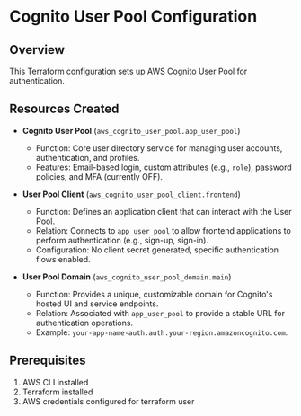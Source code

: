 # Cognito User Pool Configuration

## Overview
This Terraform configuration sets up AWS Cognito User Pool for authentication.

## Resources Created

- **Cognito User Pool** (`aws_cognito_user_pool.app_user_pool`)
  - Function: Core user directory service for managing user accounts, authentication, and profiles.
  - Features: Email-based login, custom attributes (e.g., `role`), password policies, and MFA (currently OFF).

- **User Pool Client** (`aws_cognito_user_pool_client.frontend`)
  - Function: Defines an application client that can interact with the User Pool.
  - Relation: Connects to `app_user_pool` to allow frontend applications to perform authentication (e.g., sign-up, sign-in).
  - Configuration: No client secret generated, specific authentication flows enabled.

- **User Pool Domain** (`aws_cognito_user_pool_domain.main`)
  - Function: Provides a unique, customizable domain for Cognito's hosted UI and service endpoints.
  - Relation: Associated with `app_user_pool` to provide a stable URL for authentication operations.
  - Example: `your-app-name-auth.auth.your-region.amazoncognito.com`.

## Prerequisites
1. AWS CLI installed
2. Terraform installed
3. AWS credentials configured for terraform user

